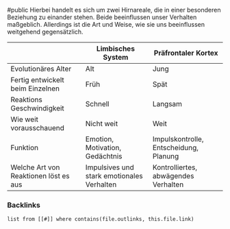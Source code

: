 #public 
Hierbei handelt es sich um zwei Hirnareale, die in einer besonderen Beziehung zu einander stehen. Beide beeinflussen unser Verhalten maßgeblich. Allerdings ist die Art und Weise, wie sie uns beeinflussen weitgehend gegensätzlich. 


|                                       | Limbisches System                          | Präfrontaler Kortex                    |
| ------------------------------------- | ------------------------------------------ | -------------------------------------- |
| Evolutionäres Alter                   | Alt                                        | Jung                                   |
| Fertig entwickelt beim Einzelnen      | Früh                                       | Spät                                   |
| Reaktions Geschwindigkeit             | Schnell                                    | Langsam                                |
| Wie weit vorausschauend               | Nicht weit                                 | Weit                                   |
| Funktion                              | Emotion, Motivation, Gedächtnis            | Impulskontrolle, Entscheidung, Planung |
| Welche Art von Reaktionen löst es aus | Impulsives und stark emotionales Verhalten | Kontrolliertes, abwägendes Verhalten   |

### Backlinks
```dataview 
list from [[#]] where contains(file.outlinks, this.file.link)
```

